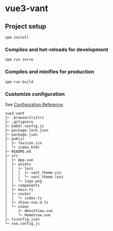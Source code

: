 # vue3-vant

## Project setup
```
npm install
```

### Compiles and hot-reloads for development
```
npm run serve
```

### Compiles and minifies for production
```
npm run build
```

### Customize configuration
See [Configuration Reference](https://cli.vuejs.org/config/).

```
vue3-vant
├─ .browserslistrc
├─ .gitignore
├─ babel.config.js
├─ package-lock.json
├─ package.json
├─ public
│  ├─ favicon.ico
│  └─ index.html
├─ README.md
├─ src
│  ├─ App.vue
│  ├─ assets
│  │  ├─ less
│  │  │  ├─ vant_theme.css
│  │  │  └─ vant_theme.less
│  │  └─ logo.png
│  ├─ components
│  ├─ main.ts
│  ├─ router
│  │  └─ index.ts
│  ├─ shims-vue.d.ts
│  └─ views
│     ├─ AboutView.vue
│     └─ HomeView.vue
├─ tsconfig.json
└─ vue.config.js

```